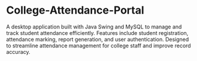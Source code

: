 # College-Attendance-Portal
A desktop application built with Java Swing and MySQL to manage and track student attendance efficiently. Features include student registration, attendance marking, report generation, and user authentication. Designed to streamline attendance management for college staff and improve record accuracy.
